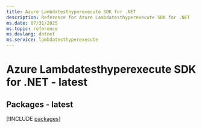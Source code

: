 ```yaml
---
title: Azure Lambdatesthyperexecute SDK for .NET
description: Reference for Azure Lambdatesthyperexecute SDK for .NET
ms.date: 07/31/2025
ms.topic: reference
ms.devlang: dotnet
ms.service: lambdatesthyperexecute
---
```

# Azure Lambdatesthyperexecute SDK for .NET - latest
## Packages - latest
[!INCLUDE [packages](lambdatesthyperexecute-index.md)]
